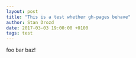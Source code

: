 ```yaml
---
layout: post
title: "This is a test whether gh-pages behave"
author: Stan Drozd
date: 2017-03-03 19:00:00 +0100
tags: test
---
```

foo bar baz!
